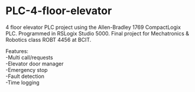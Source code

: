 # PLC-4-floor-elevator

4 floor elevator PLC project using the Allen-Bradley 1769 CompactLogix PLC. Programmed in RSLogix Studio 5000. Final project for Mechatronics & Robotics class ROBT 4456 at BCIT.

Features:  
-Multi call/requests  
-Elevator door manager  
-Emergency stop  
-Fault detection  
-Time logging
